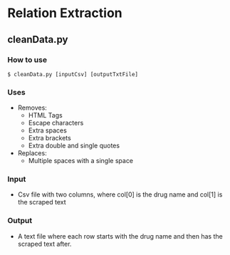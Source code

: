 # Relation Extraction

## cleanData.py

### How to use

```
$ cleanData.py [inputCsv] [outputTxtFile]
```

### Uses

- Removes:
    - HTML Tags
    - Escape characters
    - Extra spaces
    - Extra brackets
    - Extra double and single quotes
- Replaces:
    - Multiple spaces with a single space

### Input

- Csv file with two columns, where col[0] is the drug name and col[1] is the scraped text

### Output

- A text file where each row starts with the drug name and then has the scraped text after.

